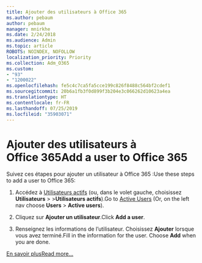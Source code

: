 ```yaml
---
title: Ajouter des utilisateurs à Office 365
ms.author: pebaum
author: pebaum
manager: mnirkhe
ms.date: 2/24/2018
ms.audience: Admin
ms.topic: article
ROBOTS: NOINDEX, NOFOLLOW
localization_priority: Priority
ms.collection: Adm_O365
ms.custom:
- "93"
- "1200022"
ms.openlocfilehash: fe5c4c7ca5fa5cce199c826f8488c564bf2cdef1
ms.sourcegitcommit: 20b6a1fb3f0d899f3b204e3c066262d10623a4ea
ms.translationtype: HT
ms.contentlocale: fr-FR
ms.lasthandoff: 07/25/2019
ms.locfileid: "35903071"
---
```

# <a name="add-a-user-to-office-365"></a><span data-ttu-id="2e49a-102">Ajouter des utilisateurs à Office 365</span><span class="sxs-lookup"><span data-stu-id="2e49a-102">Add a user to Office 365</span></span>

<span data-ttu-id="2e49a-103">Suivez ces étapes pour ajouter un utilisateur à Office 365 :</span><span class="sxs-lookup"><span data-stu-id="2e49a-103">Use these steps to add a user to Office 365:</span></span>
  
1. <span data-ttu-id="2e49a-104">Accédez à [Utilisateurs actifs](https://admin.microsoft.com/Adminportal/Home?source=applauncher#/users) (ou, dans le volet gauche, choisissez **Utilisateurs** > \>**Utilisateurs actifs**).</span><span class="sxs-lookup"><span data-stu-id="2e49a-104">Go to [Active Users](https://admin.microsoft.com/Adminportal/Home?source=applauncher#/users) (Or, on the left nav choose **Users** \> **Active users**).</span></span>

2. <span data-ttu-id="2e49a-105">Cliquez sur **Ajouter un utilisateur**.</span><span class="sxs-lookup"><span data-stu-id="2e49a-105">Click **Add a user**.</span></span>

3. <span data-ttu-id="2e49a-p101">Renseignez les informations de l’utilisateur. Choisissez **Ajouter** lorsque vous avez terminé.</span><span class="sxs-lookup"><span data-stu-id="2e49a-p101">Fill in the information for the user. Choose **Add** when you are done.</span></span>

[<span data-ttu-id="2e49a-108">En savoir plus</span><span class="sxs-lookup"><span data-stu-id="2e49a-108">Read more...</span></span>](https://support.office.com/article/1970f7d6-03b5-442f-b385-5880b9c256ec)
  